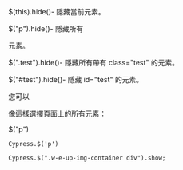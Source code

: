 $(this).hide()- 隱藏當前元素。

$("p").hide()- 隱藏所有 <p> 元素。

$(".test").hide()- 隱藏所有帶有 class="test" 的元素。

$("#test").hide()- 隱藏 id="test" 的元素。



您可以<p>像這樣選擇頁面上的所有元素：

$("p")





```
Cypress.$('p')

Cypress.$(".w-e-up-img-container div").show;


```

